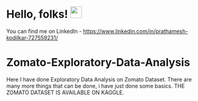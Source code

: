 # Hello, folks! <img src="https://raw.githubusercontent.com/MartinHeinz/MartinHeinz/master/wave.gif" width="30px">
You can find me on LinkedIn - https://www.linkedin.com/in/prathamesh-kodilkar-727559231/
# Zomato-Exploratory-Data-Analysis
Here I have done Exploratory Data Analysis on Zomato Dataset.
There are many more things that can be done, i have just done some basics.
THE ZOMATO DATASET IS AVAILABLE ON KAGGLE.
